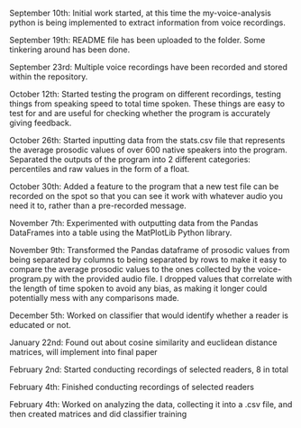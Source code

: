 September 10th: Initial work started, at this time the my-voice-analysis python is being implemented to extract information from voice recordings.

September 19th: README file has been uploaded to the folder. Some tinkering around has been done.

September 23rd: Multiple voice recordings have been recorded and stored within the repository.

October 12th: Started testing the program on different recordings, testing things from speaking speed to total time spoken. These things are easy to test for and are useful for checking whether the program is accurately giving feedback. 

October 26th: Started inputting data from the stats.csv file that represents the average prosodic values of over 600 native speakers into the program. Separated the outputs of the program into 2 different categories: percentiles and raw values in the form of a float. 

October 30th: Added a feature to the program that a new test file can be recorded on the spot so that you can see it work with whatever audio you need it to, rather than a pre-recorded message.

November 7th: Experimented with outputting data from the Pandas DataFrames into a table using the MatPlotLib Python library.

November 9th: Transformed the Pandas dataframe of prosodic values from being separated by columns to being separated by rows to make it easy to compare the average prosodic values to the ones collected by the voice-program.py with the provided audio file. I dropped values that correlate with the length of time spoken to avoid any bias, as making it longer could potentially mess with any comparisons made.

December 5th: Worked on classifier that would identify whether a reader is educated or not.

January 22nd: Found out about cosine similarity and euclidean distance matrices, will implement into final paper

February 2nd: Started conducting recordings of selected readers, 8 in total

February 4th: Finished conducting recordings of selected readers

February 4th: Worked on analyzing the data, collecting it into a .csv file, and then created matrices and did classifier training
